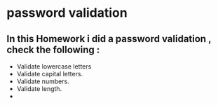 # password validation

## In this Homework i did a password validation , check the following :
-  Validate lowercase letters
- Validate capital letters.
-  Validate numbers.
-  Validate length.
-  